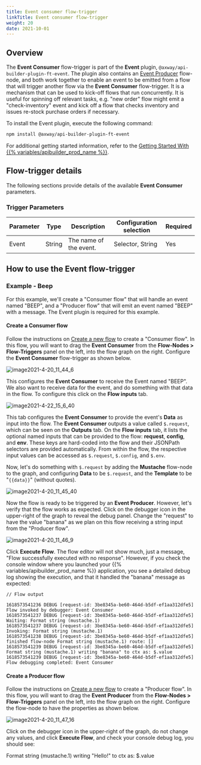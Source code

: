 ```yaml
---
title: Event consumer flow-trigger
linkTitle: Event consumer flow-trigger
weight: 20
date: 2021-10-01
---
```


## Overview

The **Event Consumer** flow-trigger is part of the **Event** plugin, `@axway/api-builder-plugin-ft-event`. The plugin also contains an [Event Producer](/docs/developer_guide/flows/flow-nodes/event_producer_flow-node/) flow-node, and both work together to enable an event to be emitted from a flow that will trigger another flow via the **Event Consumer** flow-trigger. It is a mechanism that can be used to kick-off flows that run concurrently. It is useful for spinning off relevant tasks, e.g. "new order" flow might emit a "check-inventory" event and kick off a flow that checks inventory and issues re-stock purchase orders if necessary.

To install the Event plugin, execute the following command:

```bash
npm install @axway/api-builder-plugin-ft-event
```

For additional getting started information, refer to the [Getting Started With {{% variables/apibuilder_prod_name %}}](/docs/getting_started_with_api_builder/).

## Flow-trigger details

The following sections provide details of the available **Event Consumer** parameters.

### Trigger Parameters

| Parameter | Type | Description | Configuration selection | Required |
| --- | --- | --- | --- | --- |
| Event | String | The name of the event. | Selector, String | Yes |

## How to use the Event flow-trigger

### Example - Beep

For this example, we'll create a "Consumer flow" that will handle an event named "BEEP", and a "Producer flow" that will emit an event named "BEEP" with a message. The Event plugin is required for this example.

#### Create a Consumer flow

Follow the instructions on [Create a new flow](/docs/developer_guide/flows/manage_flows/create_a_new_flow/) to create a "Consumer flow". In this flow, you will want to drag the **Event Consumer** from the **Flow-Nodes > Flow-Triggers** panel on the left, into the flow graph on the right. Configure the **Event Consumer** flow-trigger as shown below.

![image2021-4-20_11_44_6](/Images/image2021_4_20_11_44_6.png)

This configures the **Event Consumer** to receive the Event named "BEEP". We also want to receive data for the event, and do something with that data in the flow. To configure this click on the **Flow inputs** tab.

![image2021-4-22_15_6_40](/Images/image2021_4_22_15_6_40.png)

This tab configures the **Event Consumer** to provide the event's **Data** as input into the flow. The **Event Consumer** outputs a value called `$.request`, which can be seen on the **Outputs** tab. On the **Flow inputs** tab, it lists the optional named inputs that can be provided to the flow: **request**, **config**, and **env**. These keys are hard-coded into the flow and their JSONPath selectors are provided automatically. From within the flow, the respective input values can be accessed as `$.request`, `$.config`, and `$.env`.

Now, let's do something with `$.request` by adding the **Mustache** flow-node to the graph, and configuring **Data** to be `$.request`, and the **Template** to be "`{{data}}`" (without quotes).

![image2021-4-20_11_45_40](/Images/image2021_4_20_11_45_40.png)

Now the flow is ready to be triggered by an **Event Producer**. However, let's verify that the flow works as expected. Click on the debugger icon in the upper-right of the graph to reveal the debug panel. Change the "request" to have the value "banana" as we plan on this flow receiving a string input from the "Producer flow".

![image2021-4-20_11_46_9](/Images/image2021_4_20_11_46_9.png)

Click **Execute Flow**. The flow editor will not show much, just a message, "Flow successfully executed with no response". However, if you check the console window where you launched your {{% variables/apibuilder_prod_name %}} application, you see a detailed debug log showing the execution, and that it handled the "banana" message as expected:

```
// Flow output

1618573541236 DEBUG [request-id: 3be8345a-be60-464d-b5df-ef1aa312dfe5] Flow invoked by debugger: Event Consumer
1618573541237 DEBUG [request-id: 3be8345a-be60-464d-b5df-ef1aa312dfe5] Waiting: Format string (mustache.1)
1618573541237 DEBUG [request-id: 3be8345a-be60-464d-b5df-ef1aa312dfe5] Invoking: Format string (mustache.1)
1618573541238 DEBUG [request-id: 3be8345a-be60-464d-b5df-ef1aa312dfe5]   finished flow-node Format string (mustache.1) route: []
1618573541239 DEBUG [request-id: 3be8345a-be60-464d-b5df-ef1aa312dfe5]   Format string (mustache.1) writing "banana" to ctx as: $.value
1618573541239 DEBUG [request-id: 3be8345a-be60-464d-b5df-ef1aa312dfe5] Flow debugging completed: Event Consumer
```

#### Create a Producer flow

Follow the instructions on [Create a new flow](/docs/developer_guide/flows/manage_flows/create_a_new_flow/) to create a "Producer flow". In this flow, you will want to drag the **Event Producer** from the **Flow-Nodes > Flow-Triggers** panel on the left, into the flow graph on the right. Configure the flow-node to have the properties as shown below.

![image2021-4-20_11_47_16](/Images/image2021_4_20_11_47_16.png)

Click on the debugger icon in the upper-right of the graph, do not change any values, and click **Execute Flow**, and check your console debug log, you should see:

Format string (mustache.1) writing "Hello!" to ctx as: $.value
